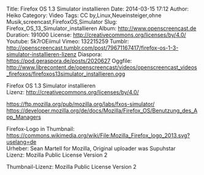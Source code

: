 Title: Firefox OS 1.3 Simulator installieren
Date: 2014-03-15 17:12
Author: Heiko
Category: Video
Tags: CC by,Linux,Neueinsteiger,ohne Musik,screencast,FirefoxOS,Simulator
Slug: Firefox_OS_13_Simulator_installieren
Album: http://www.openscreencast.de
Duration: 191000
License: http://creativecommons.org/licenses/by/4.0/
Youtube: 5k7rOEiimuI
Vimeo: 132215259
Tumblr: http://openscreencast.tumblr.com/post/79671167417/firefox-os-1-3-simulator-installieren-lizenz
Diaspora: https://pod.geraspora.de/posts/2020627
Oggfile: http://www.librecontent.de/openscreencast/videos/openscreencast_videos_firefoxos/firefoxos13simulator_installieren.ogg

Firefox OS 1.3 Simulator installieren  
Lizenz: <http://creativecommons.org/licenses/by/4.0/>  
  
<https://ftp.mozilla.org/pub/mozilla.org/labs/fxos-simulator/>  
<https://developer.mozilla.org/de/docs/Mozilla/Firefox_OS/Benutzung_des_App_Managers>  
  
Firefox-Logo in Thumbnail:  
<https://commons.wikimedia.org/wiki/File:Mozilla_Firefox_logo_2013.svg?uselang=de>  
Urheber: Sean Martell for Mozilla, Original uploader was Supuhstar  
Lizenz: Mozilla Public License Version 2  
  
Thumbnail-Lizenz: Mozilla Public License Version 2

